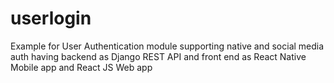 # userlogin
Example for User Authentication module supporting native and social media auth having backend as Django REST API and front end as React Native Mobile app and React JS Web app
